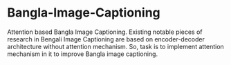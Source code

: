 # Bangla-Image-Captioning
Attention based Bangla Image Captioning. Existing notable pieces of research in Bengali Image Captioning are based on encoder-decoder architecture without attention mechanism. So, task is to implement attention mechanism in it to improve Bangla image captioning.

